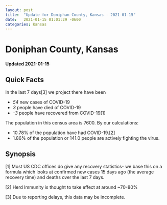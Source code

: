 ```yaml
---
layout: post
title:  "Update for Doniphan County, Kansas - 2021-01-15"
date:   2021-01-15 01:01:29 -0600
categories: Kansas
---
```


# Doniphan County, Kansas
#### Updated 2021-01-15

## Quick Facts

In the last 7 days[3] we project there have been
- *54* new cases of COVID-19
- *3* people have died of COVID-19
- *-3* people have recovered from COVID-19[1]

The population in this census area is 7600. By our calculations:
- 10.78% of the population have had COVID-19.[2]
- 1.86% of the population or 141.0 people are actively fighting the virus.

## Synopsis




[1] Most US CDC offices do give any recovery statistics- we base this on a formula which looks at confirmed new cases
15 days ago (the average recovery time) and deaths over the last 7 days.

[2] Herd Immunity is thought to take effect at around ~70-80%

[3] Due to reporting delays, this data may be incomplete.
 
    